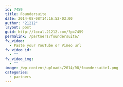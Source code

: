 ```yaml
---
id: 7459
title: Foundersuite
date: 2014-08-08T14:16:52-03:00
author: "21212"
layout: post
guid: http://local.21212.com/?p=7459
permalink: /partners/foundersuite/
fv_video:
  - Paste your YouTube or Vimeo url
fv_video_id:
  - ""
fv_video_img:
  - ""
image: /wp-content/uploads/2014/08/foundersuite1.png
categories:
  - partners
---
```

